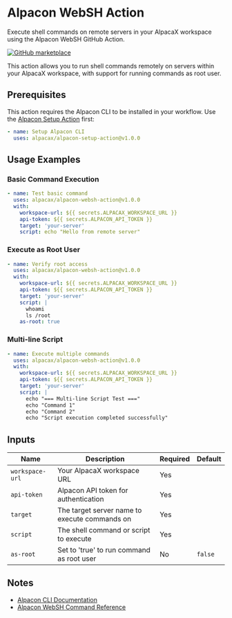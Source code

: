 
# Alpacon WebSH Action

Execute shell commands on remote servers in your AlpacaX workspace using the Alpacon WebSH GitHub Action.

[![GitHub marketplace](https://img.shields.io/badge/marketplace-alpacon--websh--action-blue?logo=github)](https://github.com/marketplace/actions/alpacon-websh-action)

This action allows you to run shell commands remotely on servers within your AlpacaX workspace, with support for running commands as root user.

## Prerequisites

This action requires the Alpacon CLI to be installed in your workflow. Use the [Alpacon Setup Action](https://github.com/marketplace/actions/alpacon-setup-action) first:

```yaml
- name: Setup Alpacon CLI
  uses: alpacax/alpacon-setup-action@v1.0.0
```

## Usage Examples

### Basic Command Execution

```yaml
- name: Test basic command
  uses: alpacax/alpacon-websh-action@v1.0.0
  with:
    workspace-url: ${{ secrets.ALPACAX_WORKSPACE_URL }}
    api-token: ${{ secrets.ALPACON_API_TOKEN }}
    target: 'your-server'
    script: echo "Hello from remote server"
```

### Execute as Root User

```yaml
- name: Verify root access
  uses: alpacax/alpacon-websh-action@v1.0.0
  with:
    workspace-url: ${{ secrets.ALPACAX_WORKSPACE_URL }}
    api-token: ${{ secrets.ALPACON_API_TOKEN }}
    target: 'your-server'
    script: |
      whoami
      ls /root
    as-root: true
```

### Multi-line Script

```yaml
- name: Execute multiple commands
  uses: alpacax/alpacon-websh-action@v1.0.0
  with:
    workspace-url: ${{ secrets.ALPACAX_WORKSPACE_URL }}
    api-token: ${{ secrets.ALPACON_API_TOKEN }}
    target: 'your-server'
    script: |
      echo "=== Multi-line Script Test ==="
      echo "Command 1"
      echo "Command 2"
      echo "Script execution completed successfully"
```

## Inputs

| Name | Description | Required | Default |
|------|-------------|----------|---------|
| `workspace-url` | Your AlpacaX workspace URL | Yes | |
| `api-token` | Alpacon API token for authentication | Yes | |
| `target` | The target server name to execute commands on | Yes | |
| `script` | The shell command or script to execute | Yes | |
| `as-root` | Set to 'true' to run command as root user | No | `false` |

## Notes

- [Alpacon CLI Documentation](https://docs.alpacax.com/alpacon/cli/)
- [Alpacon WebSH Command Reference](https://docs.alpacax.com/alpacon/cli/alpacon_websh)
